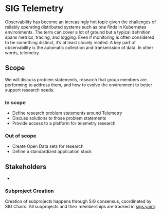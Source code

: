 # SIG Telemetry

Observability has become an increasingly hot topic given the challenges of reliably operating distributed systems such as one finds in Kubernetes environments. The term can cover a lot of ground but a typical definition spans metrics, tracing, and logging. Even if monitoring is often considered to be something distinct, it’s at least closely related. A key part of observability is the automatic collection and transmission of data. In other words, telemetry.

## Scope

We will discuss problem statements, research that group members are performing to address them, and how to evolve the environment to better support research needs.

### In scope

* Define research problem statements around Telemetry
* Discuss solutions to those problem statements
* Provide access to a platform for telemetry research

### Out of scope

* Create Open Data sets for research
* Define a standardized application stack

## Stakeholders

*

### Subproject Creation

Creation of subprojects happens through SIG consensus, coordinated by SIG Chairs.
All subprojects and their memberships are tracked in [sigs.yaml](../sigs.yaml).
